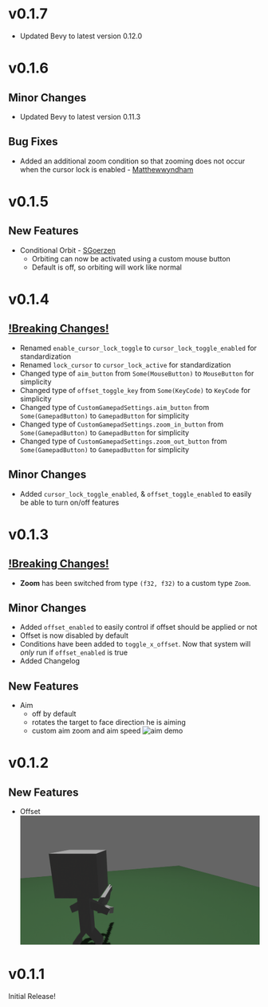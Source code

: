 # v0.1.7
- Updated Bevy to latest version 0.12.0

# v0.1.6

## Minor Changes

- Updated Bevy to latest version 0.11.3

## Bug Fixes

- Added an additional zoom condition so that zooming does not occur when the cursor lock is enabled - [Matthewwyndham](https://github.com/matthewwyndham)

# v0.1.5

## New Features

- Conditional Orbit - [SGoerzen](https://github.com/SGoerzen)
  - Orbiting can now be activated using a custom mouse button
  - Default is off, so orbiting will work like normal

# v0.1.4

## <ins>!Breaking Changes!</ins>

- Renamed `enable_cursor_lock_toggle` to `cursor_lock_toggle_enabled` for standardization
- Renamed `lock_cursor` to `cursor_lock_active` for standardization
- Changed type of `aim_button` from `Some(MouseButton)` to `MouseButton` for simplicity
- Changed type of `offset_toggle_key` from `Some(KeyCode)` to `KeyCode` for simplicity
- Changed type of `CustomGamepadSettings.aim_button` from `Some(GamepadButton)` to `GamepadButton` for simplicity
- Changed type of `CustomGamepadSettings.zoom_in_button` from `Some(GamepadButton)` to `GamepadButton` for simplicity
- Changed type of `CustomGamepadSettings.zoom_out_button` from `Some(GamepadButton)` to `GamepadButton` for simplicity

## Minor Changes

- Added `cursor_lock_toggle_enabled`, & `offset_toggle_enabled` to easily be able to turn on/off features

# v0.1.3

## <ins>!Breaking Changes!</ins>

- **Zoom** has been switched from type `(f32, f32)` to a custom type `Zoom`.

## Minor Changes

- Added `offset_enabled` to easily control if offset should be applied or not
- Offset is now disabled by default
- Conditions have been added to `toggle_x_offset`. Now that system will *only* run if `offset_enabled` is true
- Added Changelog
  
## New Features

- Aim
  - off by default
  - rotates the target to face direction he is aiming
  - custom aim zoom and aim speed
![aim demo](assets/aimDemo.gif)

# v0.1.2

## New Features

- Offset
![offset demo](assets/offsetDemo.gif)

# v0.1.1

Initial Release!